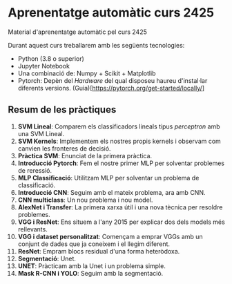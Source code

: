 # Aprenentatge automàtic curs 2425


Material d'aprenentatge automàtic pel curs 2425


Durant aquest curs treballarem amb les següents tecnologies:

- Python (3.8 o superior)
- Jupyter Notebook
- Una combinació de: Numpy + Scikit + Matplotlib
- Pytorch: Depèn del _Hardware_ del qual disposeu haureu d'instal·lar diferents versions. (Guia)[https://pytorch.org/get-started/locally/]
  
  
## Resum de les pràctiques


1. **SVM Lineal**: Comparem els classificadors lineals tipus _perceptron_ amb una SVM Lineal.
2. **SVM Kernels**: Implementem els nostres propis kernels i observam com canvien les fronteres de decisió.
3. **Pràctica SVM**: Enunciat de la primera pràctica.
4. **Introducció Pytorch**: Fem el nostre primer MLP per solventar problemes de reressió.
5. **MLP Classificació**: Utilitzam MLP per solventar un problema de classificació.
6. **Introducció CNN**: Seguim amb el mateix problema, ara amb CNN.
7. **CNN multiclass**: Un nou problema i nou model.
8. **AlexNet i Transfer**: La primera xarxa útil i una nova tècnica per resoldre problemes.
9. **VGG i ResNet**: Ens situem a l'any 2015 per explicar dos dels models més rellevants.
10. **VGG i dataset personalitzat**: Començam a emprar VGGs amb un conjunt de dades que ja coneixem i el llegim diferent.
11. **ResNet**: Empram blocs residual d'una forma heteròdoxa.
12. **Segmentació**: Unet.
13. **UNET**: Pràcticam amb la Unet i un problema simple.
14. **Mask R-CNN i YOLO**: Seguim amb la segmentació.